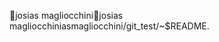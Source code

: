 josias magliocchini                                   j o s i a s   m a g l i o c c h i n i   a s m a g l i o c c h i n i / g i t _ t e s t / ~ $ R E A D M E . 